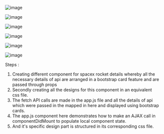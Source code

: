 ![image](https://user-images.githubusercontent.com/71454639/117131626-49982a80-adbf-11eb-9f37-026900ce4adf.png)

![image](https://user-images.githubusercontent.com/71454639/117131702-67fe2600-adbf-11eb-84e7-8278c7e167c4.png)

![image](https://user-images.githubusercontent.com/71454639/117131757-7ba98c80-adbf-11eb-9187-0f78928cad85.png)

![image](https://user-images.githubusercontent.com/71454639/117131811-93811080-adbf-11eb-9a55-a257d1715db9.png)

![image](https://user-images.githubusercontent.com/71454639/117131888-b0b5df00-adbf-11eb-9391-b5de84397f34.png)

![image](https://user-images.githubusercontent.com/71454639/117131985-d2af6180-adbf-11eb-881e-05b01d2eaf28.png)


Steps :



1) Creating different component for spacex rocket details whereby all the necessary details of api are arranged in a bootstrap card feature and are passed through props 
2) Secondly creating all the designs for this component in an equivalent css file.
3) The fetch API calls are made in the app.js file and all the details of api which were passed in the mapped in here and displayed using bootstrap cards.
4) The app.js component here demonstrates how to make an AJAX call in componentDidMount to populate local component state.
5) And it's specific design part is structured in its corresponding css file.
